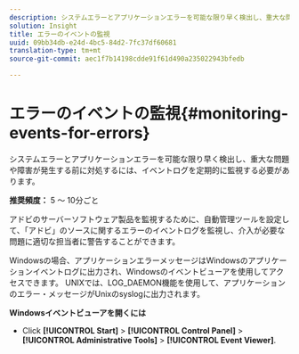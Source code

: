 ```yaml
---
description: システムエラーとアプリケーションエラーを可能な限り早く検出し、重大な問題や障害が発生する前に対処するには、イベントログを定期的に監視する必要があります。
solution: Insight
title: エラーのイベントの監視
uuid: 09bb34db-e24d-4bc5-84d2-7fc37df60681
translation-type: tm+mt
source-git-commit: aec1f7b14198cdde91f61d490a235022943bfedb

---
```



# エラーのイベントの監視{#monitoring-events-for-errors}

システムエラーとアプリケーションエラーを可能な限り早く検出し、重大な問題や障害が発生する前に対処するには、イベントログを定期的に監視する必要があります。

**推奨頻度：** 5 ～ 10分ごと

アドビのサーバーソフトウェア製品を監視するために、自動管理ツールを設定して、「アドビ」のソースに関するエラーのイベントログを監視し、介入が必要な問題に適切な担当者に警告することができます。

Windowsの場合、アプリケーションエラーメッセージはWindowsのアプリケーションイベントログに出力され、Windowsのイベントビューアを使用してアクセスできます。 UNIXでは、LOG_DAEMON機能を使用して、アプリケーションのエラー・メッセージがUnixのsyslogに出力されます。

**Windowsイベントビューアを開くには**

* Click **[!UICONTROL Start]** > **[!UICONTROL Control Panel]** > **[!UICONTROL Administrative Tools]** > **[!UICONTROL Event Viewer]**.

